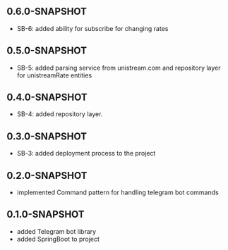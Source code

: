 ## 0.6.0-SNAPSHOT

*   SB-6: added ability for subscribe for changing rates

## 0.5.0-SNAPSHOT

*   SB-5: added parsing service from unistream.com and repository layer for unistreamRate entities

## 0.4.0-SNAPSHOT

*   SB-4: added repository layer.

## 0.3.0-SNAPSHOT
*   SB-3: added deployment process to the project

## 0.2.0-SNAPSHOT
*   implemented Command pattern for handling telegram bot commands

## 0.1.0-SNAPSHOT
*   added Telegram bot library
*   added SpringBoot to project 



